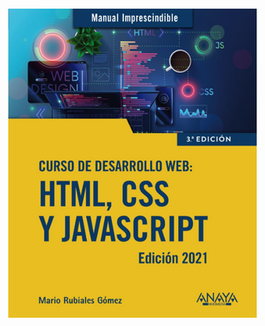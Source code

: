 ![Imágen de presentación del curso de Desarrollo Web con HTML, CSS y JAVASCRIPT](https://github.com/VuitBlack/Curso-HTML-CSS-y-JavaSCRIPT/blob/main/Images/Curso%20HTML%20CSS%20y%20JAVASCRIPT.png)

